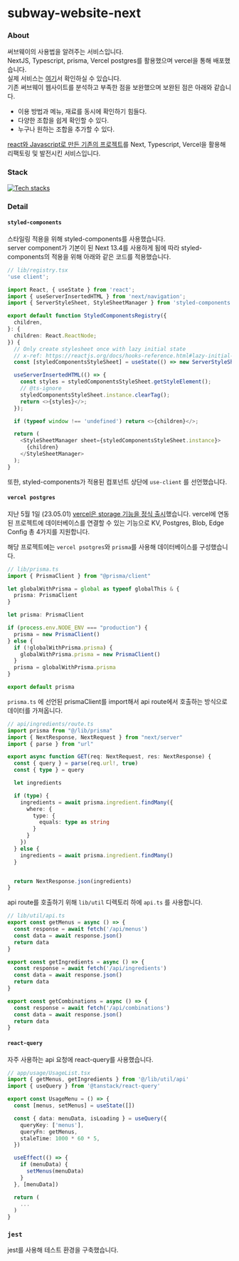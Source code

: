 # subway-website-next

### About
써브웨이의 사용법을 알려주는 서비스입니다.<br />
NextJS, Typescript, prisma, Vercel postgres를 활용했으며 vercel을 통해 배포했습니다.<br />
실제 서비스는 [여기](https://subway-website-next.vercel.app/)서 확인하실 수 있습니다.<br />
기존 써브웨이 웹사이트를 분석하고 부족한 점을 보완했으며 보완된 점은 아래와 같습니다.<br />

- 이용 방법과 메뉴, 재료를 동시에 확인하기 힘들다.
- 다양한 조합을 쉽게 확인할 수 있다.
- 누구나 원하는 조합을 추가할 수 있다.

[react와 Javascript로 만든 기존의 프로젝트](https://github.com/gouz7514/subway-website)를 Next, Typescript, Vercel을 활용해 리팩토링 및 발전시킨 서비스입니다.

### Stack
[![Tech stacks](https://skillicons.dev/icons?i=ts,nextjs,vercel,prisma,jest)](https://skillicons.dev)

### Detail
#### `styled-components`
스타일링 적용을 위해 styled-components를 사용했습니다.<br />
server component가 기본이 된 Next 13.4를 사용하게 됨에 따라 styled-components의 적용을 위해 아래와 같은 코드를 적용했습니다.

```typescript
// lib/registry.tsx
'use client';

import React, { useState } from 'react';
import { useServerInsertedHTML } from 'next/navigation';
import { ServerStyleSheet, StyleSheetManager } from 'styled-components';

export default function StyledComponentsRegistry({
  children,
}: {
  children: React.ReactNode;
}) {
  // Only create stylesheet once with lazy initial state
  // x-ref: https://reactjs.org/docs/hooks-reference.html#lazy-initial-state
  const [styledComponentsStyleSheet] = useState(() => new ServerStyleSheet());

  useServerInsertedHTML(() => {
    const styles = styledComponentsStyleSheet.getStyleElement();
    // @ts-ignore
    styledComponentsStyleSheet.instance.clearTag();
    return <>{styles}</>;
  });

  if (typeof window !== 'undefined') return <>{children}</>;

  return (
    <StyleSheetManager sheet={styledComponentsStyleSheet.instance}>
      {children}
    </StyleSheetManager>
  );
}
```

또한, styled-components가 적용된 컴포넌트 상단에 `use-client` 를 선언했습니다.

#### `vercel postgres`
지난 5월 1일 (23.05.01) [vercel은 storage 기능을 정식 출시](https://vercel.com/blog/vercel-storage)했습니다. vercel에 연동된 프로젝트에 데이터베이스를 연결할 수 있는 기능으로 KV, Postgres, Blob, Edge Config 총 4가지를 지원합니다.

해당 프로젝트에는 `vercel psotgres`와 `prisma`를 사용해 데이터베이스를 구성했습니다.

```typescript
// lib/prisma.ts
import { PrismaClient } from "@prisma/client"

let globalWithPrisma = global as typeof globalThis & {
  prisma: PrismaClient
}

let prisma: PrismaClient

if (process.env.NODE_ENV === "production") {
  prisma = new PrismaClient()
} else {
  if (!globalWithPrisma.prisma) {
    globalWithPrisma.prisma = new PrismaClient()
  }
  prisma = globalWithPrisma.prisma
}

export default prisma
```

`prisma.ts` 에 선언된 prismaClient를 import해서 api route에서 호출하는 방식으로 데이터를 가져옵니다.

```typescript
// api/ingredients/route.ts
import prisma from "@/lib/prisma"
import { NextResponse, NextRequest } from "next/server"
import { parse } from "url"

export async function GET(req: NextRequest, res: NextResponse) {
  const { query } = parse(req.url!, true)
  const { type } = query

  let ingredients

  if (type) {
    ingredients = await prisma.ingredient.findMany({
      where: {
        type: {
          equals: type as string
        }
      }
    })
  } else {
    ingredients = await prisma.ingredient.findMany()
  }


  return NextResponse.json(ingredients)
}
```

api route를 호출하기 위해 `lib/util` 디렉토리 하에 `api.ts` 를 사용합니다.

```typescript
// lib/util/api.ts
export const getMenus = async () => {
  const response = await fetch('/api/menus')
  const data = await response.json()
  return data
}

export const getIngredients = async () => {
  const response = await fetch('/api/ingredients')
  const data = await response.json()
  return data
}

export const getCombinations = async () => {
  const response = await fetch('/api/combinations')
  const data = await response.json()
  return data
}
```

#### `react-query`
자주 사용하는 api 요청에 react-query를 사용했습니다.

```typescript
// app/usage/UsageList.tsx
import { getMenus, getIngredients } from '@/lib/util/api'
import { useQuery } from '@tanstack/react-query'

export const UsageMenu = () => {
  const [menus, setMenus] = useState([])

  const { data: menuData, isLoading } = useQuery({
    queryKey: ['menus'],
    queryFn: getMenus,
    staleTime: 1000 * 60 * 5,
  })

  useEffect(() => {
    if (menuData) {
      setMenus(menuData)
    }
  }, [menuData])

  return (
    ...
  )
}
```

### `jest`
jest를 사용해 테스트 환경을 구축했습니다.